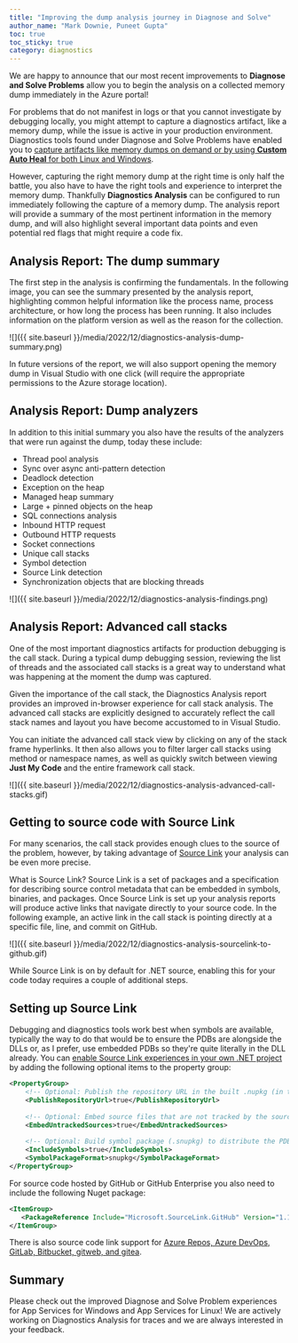 ```yaml
---
title: "Improving the dump analysis journey in Diagnose and Solve"
author_name: "Mark Downie, Puneet Gupta"
toc: true
toc_sticky: true
category: diagnostics
---
```


We are happy to announce that our most recent improvements to **Diagnose and Solve Problems** allow you to begin the analysis on a collected memory dump immediately in the Azure portal!

For problems that do not manifest in logs or that you cannot investigate by debugging locally, you might attempt to capture a diagnostics artifact, like a memory dump, while the issue is active in your production environment. Diagnostics tools found under Diagnose and Solve Problems have enabled you to [capture artifacts like memory dumps on demand or by using **Custom Auto Heal** for both Linux and Windows](https://azure.github.io/AppService/2021/11/01/Diagnostic-Tools-for-ASP-NET-Core-Linux-apps-are-now-publicly-available.html).

However, capturing the right memory dump at the right time is only half the battle, you also have to have the right tools and experience to interpret the memory dump. Thankfully **Diagnostics Analysis** can be configured to run immediately following the capture of a memory dump. The analysis report will provide a summary of the most pertinent information in the memory dump, and will also highlight several important data points and even potential red flags that might require a code fix.

## Analysis Report: The dump summary

The first step in the analysis is confirming the fundamentals. In the following image, you can see the summary presented by the analysis report, highlighting common helpful information like the process name, process architecture, or how long the process has been running. It also includes information on the platform version as well as the reason for the collection.

![]({{ site.baseurl }}/media/2022/12/diagnostics-analysis-dump-summary.png)

In future versions of the report, we will also support opening the memory dump in Visual Studio with one click (will require the appropriate permissions to the Azure storage location).

## Analysis Report: Dump analyzers

In addition to this initial summary you also have the results of the analyzers that were run against the dump, today these include:

- Thread pool analysis
- Sync over async anti-pattern detection
- Deadlock detection
- Exception on the heap
- Managed heap summary
- Large + pinned objects on the heap
- SQL connections analysis
- Inbound HTTP request
- Outbound HTTP requests
- Socket connections
- Unique call stacks
- Symbol detection
- Source Link detection
- Synchronization objects that are blocking threads

![]({{ site.baseurl }}/media/2022/12/diagnostics-analysis-findings.png)

## Analysis Report: Advanced call stacks

One of the most important diagnostics artifacts for production debugging is the call stack. During a typical dump debugging session, reviewing the list of threads and the associated call stacks is a great way to understand what was happening at the moment the dump was captured.

Given the importance of the call stack, the Diagnostics Analysis report provides an improved in-browser experience for call stack analysis. The advanced call stacks are explicitly designed to accurately reflect the call stack names and layout you have become accustomed to in Visual Studio.

You can initiate the advanced call stack view by clicking on any of the stack frame hyperlinks. It then also allows you to filter larger call stacks using method or namespace names, as well as quickly switch between viewing **Just My Code** and the entire framework call stack.

![]({{ site.baseurl }}/media/2022/12/diagnostics-analysis-advanced-call-stacks.gif)

## Getting to source code with Source Link

For many scenarios, the call stack provides enough clues to the source of the problem, however, by taking advantage of [Source Link](https://learn.microsoft.com/visualstudio/debugger/how-to-improve-diagnostics-debugging-with-sourcelink) your analysis can be even more precise.

What is Source Link? Source Link is a set of packages and a specification for describing source control metadata that can be embedded in symbols, binaries, and packages. Once Source Link is set up your analysis reports will produce active links that navigate directly to your source code. In the following example, an active link in the call stack is pointing directly at a specific file, line, and commit on GitHub.

![]({{ site.baseurl }}/media/2022/12/diagnostics-analysis-sourcelink-to-github.gif)

While Source Link is on by default for .NET source, enabling this for your code today requires a couple of additional steps.

## Setting up Source Link

Debugging and diagnostics tools work best when symbols are available, typically the way to do that would be to ensure the PDBs are alongside the DLLs or, as I prefer, use embedded PDBs so they're quite literally in the DLL already. You can [enable Source Link experiences in your own .NET project](https://learn.microsoft.com/visualstudio/debugger/how-to-improve-diagnostics-debugging-with-sourcelink) by adding the following optional items to the property group:

```xml
<PropertyGroup>
    <!-- Optional: Publish the repository URL in the built .nupkg (in the NuSpec <Repository> element) -->
    <PublishRepositoryUrl>true</PublishRepositoryUrl>
 
    <!-- Optional: Embed source files that are not tracked by the source control manager in the PDB -->
    <EmbedUntrackedSources>true</EmbedUntrackedSources>
  
    <!-- Optional: Build symbol package (.snupkg) to distribute the PDB containing Source Link -->
    <IncludeSymbols>true</IncludeSymbols>
    <SymbolPackageFormat>snupkg</SymbolPackageFormat>
</PropertyGroup>
```

For source code hosted by GitHub or GitHub Enterprise you also need to include the following Nuget package:

```xml
<ItemGroup>
   <PackageReference Include="Microsoft.SourceLink.GitHub" Version="1.1.1" PrivateAssets="All"/>
</ItemGroup>
```

There is also source code link support for [Azure Repos, Azure DevOps, GitLab, Bitbucket, gitweb, and gitea](https://learn.microsoft.com/visualstudio/debugger/how-to-improve-diagnostics-debugging-with-sourcelink#alternative-source-control-providers).

## Summary

Please check out the improved Diagnose and Solve Problem experiences for App Services for Windows and App Services for Linux! We are actively working on Diagnostics Analysis for traces and we are always interested in your feedback.

